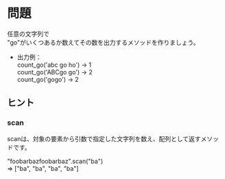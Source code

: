 # 問題  
任意の文字列で  
"go"がいくつあるか数えてその数を出力するメソッドを作りましょう。  
  
* 出力例：  
count_go('abc go ho') → 1  
count_go('ABCgo go') → 2  
count_go('gogo') → 2  
  
## ヒント  
  
### scan  
scanは、対象の要素から引数で指定した文字列を数え、配列として返すメソッドです。  
  
"foobarbazfoobarbaz".scan("ba")  
=> ["ba", "ba", "ba", "ba"]  
